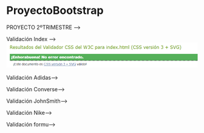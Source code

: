 # ProyectoBootstrap

PROYECTO 2ºTRIMESTRE -->

Validación Index --> ![index](https://github.com/brianllj03/ProyectoBootstrap/blob/main/logotipo/valiindex.PNG)

Validación Adidas-->

Validación Converse-->

Validación JohnSmith-->

Validación Nike-->

Validación formu-->
